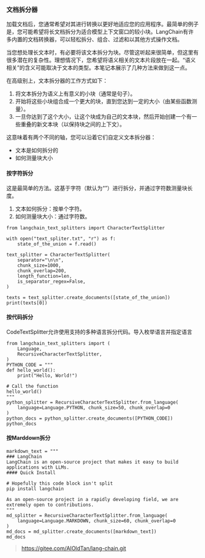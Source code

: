 ### 文档拆分器
加载文档后，您通常希望对其进行转换以更好地适应您的应用程序。最简单的例子是，您可能希望将长文档拆分为适合模型上下文窗口的较小块。LangChain有许多内置的文档转换器，可以轻松拆分、组合、过滤和以其他方式操作文档。

当您想处理长文本时，有必要将该文本拆分为块。尽管这听起来很简单，但这里有很多潜在的复杂性。理想情况下，您希望将语义相关的文本片段放在一起。“语义相关”的含义可能取决于文本的类型。本笔记本展示了几种方法来做到这一点。

在高级别上，文本拆分器的工作方式如下：

1. 将文本拆分为语义上有意义的小块（通常是句子）。
2. 开始将这些小块组合成一个更大的块，直到您达到一定的大小（由某些函数测量）。
3. 一旦你达到了这个大小，让这个块成为自己的文本块，然后开始创建一个有一些重叠的新文本块（以保持块之间的上下文）。

这意味着有两个不同的轴，您可以沿着它们自定义文本拆分器：

- 文本是如何拆分的
- 如何测量块大小

#### 按字符拆分
这是最简单的方法。这基于字符（默认为“”）进行拆分，并通过字符数测量块长度。

1. 文本如何拆分：按单个字符。
2. 如何测量块大小：通过字符数。

```
from langchain_text_splitters import CharacterTextSplitter

with open("text_spliter.txt", "r") as f:
    state_of_the_union = f.read()

text_splitter = CharacterTextSplitter(
    separator="\n\n",
    chunk_size=1000,
    chunk_overlap=200,
    length_function=len,
    is_separator_regex=False,
)

texts = text_splitter.create_documents([state_of_the_union])
print(texts[0])
```

#### 按代码拆分
CodeTextSplitter允许使用支持的多种语言拆分代码。导入枚举语言并指定语言
```
from langchain_text_splitters import (
    Language,
    RecursiveCharacterTextSplitter,
)
PYTHON_CODE = """
def hello_world():
    print("Hello, World!")

# Call the function
hello_world()
"""
python_splitter = RecursiveCharacterTextSplitter.from_language(
    language=Language.PYTHON, chunk_size=50, chunk_overlap=0
)
python_docs = python_splitter.create_documents([PYTHON_CODE])
python_docs
```

#### 按Marddown拆分
```
markdown_text = """
### LangChain
LangChain is an open-source project that makes it easy to build applications with LLMs.
#### Quick Install

# Hopefully this code block isn't split
pip install langchain

As an open-source project in a rapidly developing field, we are extremely open to contributions.
"""
md_splitter = RecursiveCharacterTextSplitter.from_language(
    language=Language.MARKDOWN, chunk_size=60, chunk_overlap=0
)
md_docs = md_splitter.create_documents([markdown_text])
md_docs
```

> https://gitee.com/AIOldTan/lang-chain.git